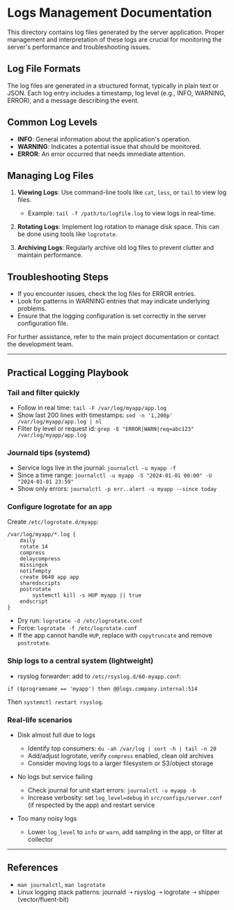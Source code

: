 # Logs Management Documentation

This directory contains log files generated by the server application. Proper management and interpretation of these logs are crucial for monitoring the server's performance and troubleshooting issues.

## Log File Formats

The log files are generated in a structured format, typically in plain text or JSON. Each log entry includes a timestamp, log level (e.g., INFO, WARNING, ERROR), and a message describing the event.

## Common Log Levels

- **INFO**: General information about the application's operation.
- **WARNING**: Indicates a potential issue that should be monitored.
- **ERROR**: An error occurred that needs immediate attention.

## Managing Log Files

1. **Viewing Logs**: Use command-line tools like `cat`, `less`, or `tail` to view log files.
   - Example: `tail -f /path/to/logfile.log` to view logs in real-time.

2. **Rotating Logs**: Implement log rotation to manage disk space. This can be done using tools like `logrotate`.

3. **Archiving Logs**: Regularly archive old log files to prevent clutter and maintain performance.

## Troubleshooting Steps

- If you encounter issues, check the log files for ERROR entries.
- Look for patterns in WARNING entries that may indicate underlying problems.
- Ensure that the logging configuration is set correctly in the server configuration file.

For further assistance, refer to the main project documentation or contact the development team.

---

## Practical Logging Playbook

### Tail and filter quickly
- Follow in real time: `tail -F /var/log/myapp/app.log`
- Show last 200 lines with timestamps: `sed -n '1,200p' /var/log/myapp/app.log | nl`
- Filter by level or request id: `grep -E "ERROR|WARN|req=abc123" /var/log/myapp/app.log`

### Journald tips (systemd)
- Service logs live in the journal: `journalctl -u myapp -f`
- Since a time range: `journalctl -u myapp -S "2024-01-01 00:00" -U "2024-01-01 23:59"`
- Show only errors: `journalctl -p err..alert -u myapp --since today`

### Configure logrotate for an app
Create `/etc/logrotate.d/myapp`:
```
/var/log/myapp/*.log {
    daily
    rotate 14
    compress
    delaycompress
    missingok
    notifempty
    create 0640 app app
    sharedscripts
    postrotate
        systemctl kill -s HUP myapp || true
    endscript
}
```
- Dry run: `logrotate -d /etc/logrotate.conf`
- Force: `logrotate -f /etc/logrotate.conf`
- If the app cannot handle `HUP`, replace with `copytruncate` and remove `postrotate`.

### Ship logs to a central system (lightweight)
- rsyslog forwarder: add to `/etc/rsyslog.d/60-myapp.conf`:
```
if ($programname == 'myapp') then @@logs.company.internal:514
```
Then `systemctl restart rsyslog`.

### Real-life scenarios
- Disk almost full due to logs
  - Identify top consumers: `du -ah /var/log | sort -h | tail -n 20`
  - Add/adjust logrotate, verify `compress` enabled, clean old archives
  - Consider moving logs to a larger filesystem or S3/object storage

- No logs but service failing
  - Check journal for unit start errors: `journalctl -u myapp -b`
  - Increase verbosity: set `log_level=debug` in `src/configs/server.conf` (if respected by the app) and restart service

- Too many noisy logs
  - Lower `log_level` to `info` or `warn`, add sampling in the app, or filter at collector

---

## References
- `man journalctl`, `man logrotate`
- Linux logging stack patterns: journald ➝ rsyslog ➝ logrotate ➝ shipper (vector/fluent-bit)